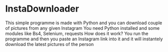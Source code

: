 # InstaDownloader
This simple programme is made with Python and you can download couple of pictures from any given Instagram
You need Python installed and some modules like Bs4, Selenium, requests
How does it work?
You run the programme and then you paste an Instagram link into it and it will instantely download the latest pictures of the person 
